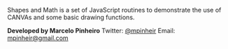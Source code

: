 Shapes and Math is a set of JavaScript routines to demonstrate the use of CANVAs and some basic drawing functions.

**Developed by Marcelo Pinheiro**
Twitter: [@mpinheir](http://twitter.com/mpinheir "Twitter")
Email: [mpinheir@gmail.com](mailto:mpinheir@gmail.com "Email")
